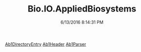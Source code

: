 ﻿---
title: Bio.IO.AppliedBiosystems
date: 6/13/2016 8:14:31 PM
---

[Ab1DirectoryEntry](T-Bio.IO.AppliedBiosystems.Ab1DirectoryEntry.html)
[Ab1Header](T-Bio.IO.AppliedBiosystems.Ab1Header.html)
[Ab1Parser](T-Bio.IO.AppliedBiosystems.Ab1Parser.html)
